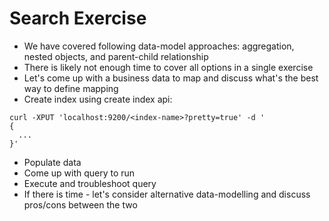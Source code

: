 # Search Exercise #

* We have covered following data-model approaches: aggregation, nested objects, and parent-child relationship
* There is likely not enough time to cover all options in a single exercise
* Let's come up with a business data to map and discuss what's the best way to define mapping
* Create index using create index api:
```
curl -XPUT 'localhost:9200/<index-name>?pretty=true' -d '
{
  ...
}'
```
* Populate data
* Come up with query to run
* Execute and troubleshoot query
* If there is time - let's consider alternative data-modelling and discuss pros/cons between the two
